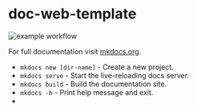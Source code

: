 # doc-web-template

![example workflow](https://github.com/acevenhub/doc-web-template/actions/workflows/ci.yml/badge.svg)

For full documentation visit [mkdocs.org](https://www.mkdocs.org).

* `mkdocs new [dir-name]` - Create a new project.
* `mkdocs serve` - Start the live-reloading docs server.
* `mkdocs build` - Build the documentation site.
* `mkdocs -h` - Print help message and exit.
* 
